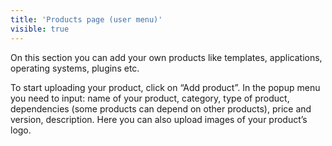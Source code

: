 ```yaml
---
title: 'Products page (user menu)'
visible: true
---
```


On this section you can add your own products like templates, applications, operating systems, plugins etc.

To start uploading your product, click on “Add product”. In the popup menu you need to input: name of your product, category, type of product, dependencies (some products can depend on other products), price and version, description. Here you can also upload images of your product’s logo.
